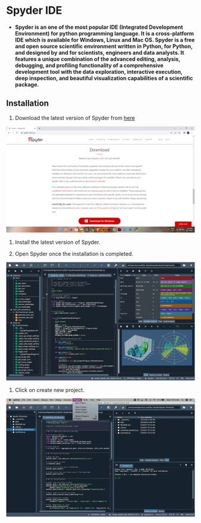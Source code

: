 # Spyder IDE

- **Spyder is an one of the most popular IDE (Integrated Development Environment) for python programming language. It is a cross-platform IDE which is available for Windows, Linux and Mac OS. Spyder is a free and open source scientific environment written in Python, for Python, and designed by and for scientists, engineers and data analysts. It features a unique combination of the advanced editing, analysis, debugging, and profiling functionality of a comprehensive development tool with the data exploration, interactive execution, deep inspection, and beautiful visualization capabilities of a scientific package.**

## Installation

1. Download the latest version of Spyder from [here](https://www.spyder-ide.org/)

![download page](https://github.com/AnkurRajneta/Documentation-for-ide-s/blob/6ed1c4adaa4fb0c19b32b5759f2afd987a2d50b5/images/Spyder/spyder_download.png)

1. Install the latest version of Spyder.

2. Open Spyder once the installation is completed.

![Spyder welcome page](https://github.com/AnkurRajneta/Documentation-for-ide-s/blob/6ed1c4adaa4fb0c19b32b5759f2afd987a2d50b5/images/Spyder/SpyderIDE.png)

1. Click on create new project.

![Create new project](https://github.com/AnkurRajneta/Documentation-for-ide-s/blob/6ed1c4adaa4fb0c19b32b5759f2afd987a2d50b5/images/Spyder/Spyder_new.png)

